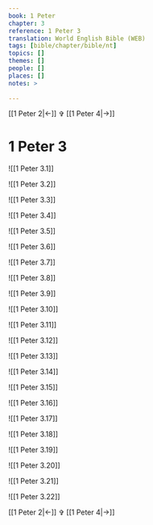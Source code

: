 ```yaml
---
book: 1 Peter
chapter: 3
reference: 1 Peter 3
translation: World English Bible (WEB)
tags: [bible/chapter/bible/nt]
topics: []
themes: []
people: []
places: []
notes: >
  
---
```


[[1 Peter 2|<-]] ✞ [[1 Peter 4|->]]

# 1 Peter 3

![[1 Peter 3.1]]

![[1 Peter 3.2]]

![[1 Peter 3.3]]

![[1 Peter 3.4]]

![[1 Peter 3.5]]

![[1 Peter 3.6]]

![[1 Peter 3.7]]

![[1 Peter 3.8]]

![[1 Peter 3.9]]

![[1 Peter 3.10]]

![[1 Peter 3.11]]

![[1 Peter 3.12]]

![[1 Peter 3.13]]

![[1 Peter 3.14]]

![[1 Peter 3.15]]

![[1 Peter 3.16]]

![[1 Peter 3.17]]

![[1 Peter 3.18]]

![[1 Peter 3.19]]

![[1 Peter 3.20]]

![[1 Peter 3.21]]

![[1 Peter 3.22]]

[[1 Peter 2|<-]] ✞ [[1 Peter 4|->]]
